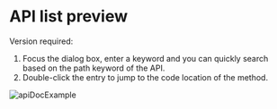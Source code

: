 # API list preview

Version required: <Badge text="2022.1.5" />

1. Focus the dialog box, enter a keyword and you can quickly search based on the path keyword of the API.
2. Double-click the entry to jump to the code location of the method.

![apiDocExample](/img/apiPreview.gif)
